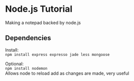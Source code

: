 Node.js Tutorial
================

Making a notepad backed by node.js


Dependencies
------------
Install:  
`npm install express expresso jade less mongoose`  

Optional:  
`npm install nodemon`  
Allows node to reload add as changes are made, very useful
